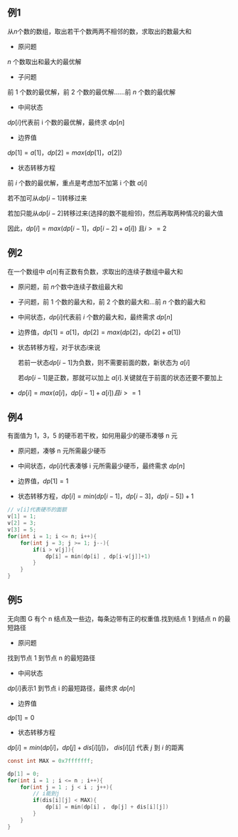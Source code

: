 <!--
 * @Description: 
 * @Version: 1.0
 * @Author: DaLao
 * @Email: dalao_li@163.com
 * @Date: 2021-10-06 13:11:32
 * @LastEditors: DaLao
 * @LastEditTime: 2021-12-08 00:30:06
-->

## 例1

从$n$个数的数组，取出若干个数两两不相邻的数，求取出的数最大和

- 原问题

$n$ 个数取出和最大的最优解
  
- 子问题

前 $1$ 个数的最优解，前 $2$ 个数的最优解......前 $n$ 个数的最优解
  
- 中间状态

$dp[i]$代表前 i 个数的最优解，最终求 $dp[n]$
  
- 边界值

$dp[1] = a[1] ，dp[2] = max(dp[1]，a[2])$
  
- 状态转移方程

前 $i$ 个数的最优解，重点是考虑加不加第 i 个数 $a[i]$

若不加可从$dp[i-1]$转移过来

若加只能从$dp[i-2]$转移过来(选择的数不能相邻)，然后再取两种情况的最大值

因此，$dp[i] = max( dp[i-1]， dp[i-2]+a[i])$ 且$i>=2$

## 例2

在一个数组中 $a[n]$有正数有负数，求取出的连续子数组中最大和

- 原问题，前 $n$个数中连续子数组最大和
  
- 子问题，前 $1$ 个数的最大和，前 $2$ 个数的最大和...前 $n$ 个数的最大和
  
- 中间状态，$dp[i]$代表前 $i$ 个数的最大和，最终需求 $dp[n]$
  
- 边界值，$dp[1] = a[1]，dp[2] = max(dp[2] ，dp[2]+a[1])$
  
- 状态转移方程，对于状态$i$来说

  若前一状态$dp[i-1]$为负数，则不需要前面的数，新状态为 $a[i]$

  若$dp[i-1]$是正数，那就可以加上 $a[i]$.关键就在于前面的状态还要不要加上
 
- $dp[i]=max( a[i]， dp[i-1]+a[i]) 且 i>=1$

## 例4

有面值为 1，3，5 的硬币若干枚，如何用最少的硬币凑够 n 元

- 原问题，凑够 n 元所需最少硬币
  
- 中间状态，$dp[i]$代表凑够 i 元所需最少硬币，最终需求 $dp[n]$

- 边界值，$dp[1] = 1$

- 状态转移方程，$dp[i] = min(dp[i-1]，dp[i-3]，dp[i-5]) + 1$

```c
// v[i]代表硬币的面额
v[1] = 1;
v[2] = 3;
v[3] = 5;
for(int i = 1; i <= n; i++){
    for(int j = 3; j >= 1; j--){
        if(i > v[j]){
            dp[i] = min(dp[i] , dp[i-v[j]]+1)
        }
    }
}
```

## 例5

无向图 G 有个 n 结点及一些边，每条边带有正的权重值.找到结点 1 到结点 n 的最短路径

- 原问题

找到节点 1 到节点 n 的最短路径

- 中间状态

$dp[i]$表示1 到节点 i 的最短路径，最终求 $dp[n]$
  
- 边界值

$dp[1] = 0$
  
- 状态转移方程

$dp[i] = min(dp[i]，dp[j]+dis[i][j])$， $dis[i][j]$ 代表 $j$ 到 $i$ 的距离

```c
const int MAX = 0x7fffffff;

dp[1] = 0;
for(int i = 1 ; i <= n ; i++){
    for(int j = 1 ; j < i ; j++){
        // i能到j
        if(dis[i][j] < MAX){
            dp[i] = min(dp[i] ， dp[j] + dis[i][j])
        }
    }
}
```

